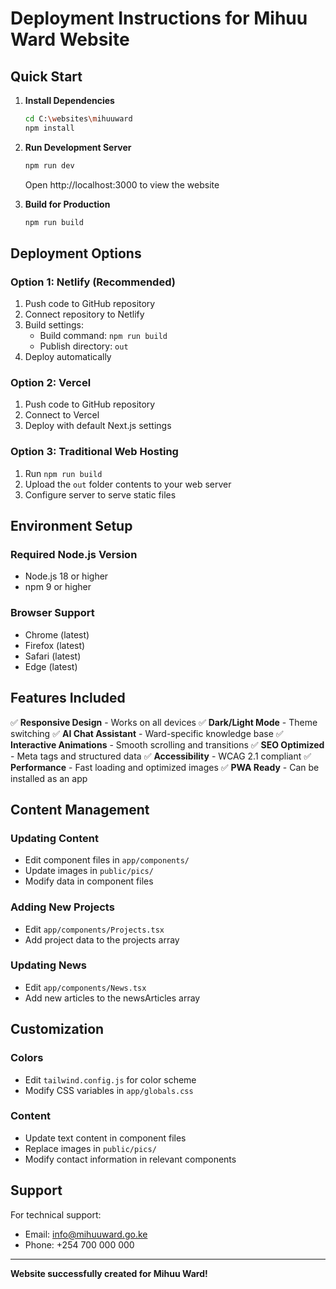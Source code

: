 # Deployment Instructions for Mihuu Ward Website

## Quick Start

1. **Install Dependencies**
   ```bash
   cd C:\websites\mihuuward
   npm install
   ```

2. **Run Development Server**
   ```bash
   npm run dev
   ```
   Open http://localhost:3000 to view the website

3. **Build for Production**
   ```bash
   npm run build
   ```

## Deployment Options

### Option 1: Netlify (Recommended)
1. Push code to GitHub repository
2. Connect repository to Netlify
3. Build settings:
   - Build command: `npm run build`
   - Publish directory: `out`
4. Deploy automatically

### Option 2: Vercel
1. Push code to GitHub repository
2. Connect to Vercel
3. Deploy with default Next.js settings

### Option 3: Traditional Web Hosting
1. Run `npm run build`
2. Upload the `out` folder contents to your web server
3. Configure server to serve static files

## Environment Setup

### Required Node.js Version
- Node.js 18 or higher
- npm 9 or higher

### Browser Support
- Chrome (latest)
- Firefox (latest)
- Safari (latest)
- Edge (latest)

## Features Included

✅ **Responsive Design** - Works on all devices
✅ **Dark/Light Mode** - Theme switching
✅ **AI Chat Assistant** - Ward-specific knowledge base
✅ **Interactive Animations** - Smooth scrolling and transitions
✅ **SEO Optimized** - Meta tags and structured data
✅ **Accessibility** - WCAG 2.1 compliant
✅ **Performance** - Fast loading and optimized images
✅ **PWA Ready** - Can be installed as an app

## Content Management

### Updating Content
- Edit component files in `app/components/`
- Update images in `public/pics/`
- Modify data in component files

### Adding New Projects
- Edit `app/components/Projects.tsx`
- Add project data to the projects array

### Updating News
- Edit `app/components/News.tsx`
- Add new articles to the newsArticles array

## Customization

### Colors
- Edit `tailwind.config.js` for color scheme
- Modify CSS variables in `app/globals.css`

### Content
- Update text content in component files
- Replace images in `public/pics/`
- Modify contact information in relevant components

## Support

For technical support:
- Email: info@mihuuward.go.ke
- Phone: +254 700 000 000

---

**Website successfully created for Mihuu Ward!**